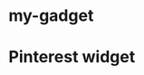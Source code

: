 # my-gadget

# Pinterest widget

<a data-pin-do="embedBoard" data-pin-board-width="400" data-pin-scale-height="240" data-pin-scale-width="80" href="https://www.pinterest.com/evefayg/japanese-foods/"></a>

<script async defer src="//assets.pinterest.com/js/pinit.js"></script>
